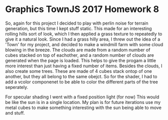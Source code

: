 # Graphics TownJS 2017 Homework 8
So, again for this project I decided to play with perlin noise for terrain generation, but this time I kept stuff static.
This made for an interesting rolling hills sort of look, which I then applied a grass texture to repeatedly to give it a
natural look.  Since I had a grass hilly area, I threw out the idea of a 'Town' for my project, and decided to make a windmill
farm with some cloud blowing in the breeze.  The clouds are made from a random number of cubes stacked on top of eachother,
and a random number of clouds are generated when the page is loaded.  This helps to give the progam a little more interest
than just having a fixed number of items.  Besides the clouds, I also create some trees.  These are made of 4 cubes stack
ontop of one another, but they all belong to the same obejct.  So for the shader, I had to add a vcolor componenet to be
able to color the different parts of the tree seperately.

For specular shading I went with a fixed position light (for now) This would be like the sun is in a single location.  My
plan is for future iterations use my metal cubes to make something interesting with the sun being able to move and stuff.
